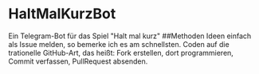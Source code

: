# HaltMalKurzBot
Ein Telegram-Bot für das Spiel "Halt mal kurz"
##Methoden
Ideen einfach als Issue melden, so bemerke ich es am schnellsten. Coden auf die trationelle GitHub-Art, das heißt: Fork erstellen, dort programmieren, Commit verfassen, PullRequest absenden.
